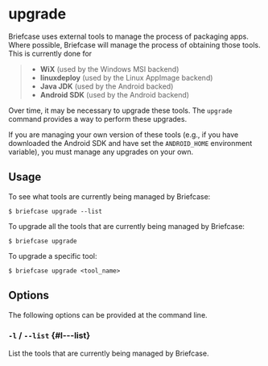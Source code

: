 # upgrade

Briefcase uses external tools to manage the process of packaging apps.
Where possible, Briefcase will manage the process of obtaining those
tools. This is currently done for

> - **WiX** (used by the Windows MSI backend)
> - **linuxdeploy** (used by the Linux AppImage backend)
> - **Java JDK** (used by the Android backed)
> - **Android SDK** (used by the Android backend)

Over time, it may be necessary to upgrade these tools. The `upgrade`
command provides a way to perform these upgrades.

If you are managing your own version of these tools (e.g., if you have
downloaded the Android SDK and have set the `ANDROID_HOME` environment
variable), you must manage any upgrades on your own.

## Usage

To see what tools are currently being managed by Briefcase:

``` console
$ briefcase upgrade --list
```

To upgrade all the tools that are currently being managed by Briefcase:

``` console
$ briefcase upgrade
```

To upgrade a specific tool:

``` console
$ briefcase upgrade <tool_name>
```

## Options

The following options can be provided at the command line.

### `-l` / `--list` {#l---list}

List the tools that are currently being managed by Briefcase.

